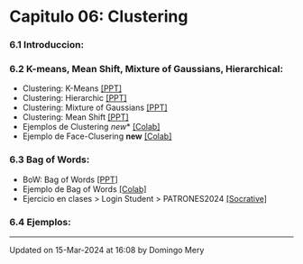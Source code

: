 
# Capitulo 06: Clustering
### 6.1 Introduccion:
### 6.2 K-means, Mean Shift, Mixture of Gaussians, Hierarchical:
* Clustering: K-Means [[PPT]](https://github.com/domingomery/patrones/blob/master/clases/Cap06_Clustering/presentations/PAT06_KMeans.pptx)
* Clustering: Hierarchic [[PPT]](https://github.com/domingomery/patrones/blob/master/clases/Cap06_Clustering/presentations/PAT06_Hierarchic.pptx)
* Clustering: Mixture of Gaussians [[PPT]](https://github.com/domingomery/patrones/blob/master/clases/Cap06_Clustering/presentations/PAT06_GaussMix.pptx)
* Clustering: Mean Shift [[PPT]](https://github.com/domingomery/patrones/blob/master/clases/Cap06_Clustering/presentations/PAT06_MeanShift.pptx)
* Ejemplos de Clustering *new** [[Colab]](https://drive.google.com/file/d/16lyhMMN6aQKMxCHI9546j4xhts0D7JLE)
* Ejemplo de Face-Clusering **new** [[Colab]](https://drive.google.com/file/d/1uIpo_-5m1Z_A-mgY46iBHzjRC6j1-vcY)
### 6.3 Bag of Words:
* BoW: Bag of Words [[PPT]](https://github.com/domingomery/patrones/blob/master/clases/Cap06_Clustering/presentations/PAT06_BoW.pptx)
* Ejemplo de Bag of Words [[Colab]](https://drive.google.com/file/d/1CctDBGweWPenJMDftusSvBxiOTG18Hsm)
* Ejercicio en clases > Login Student > PATRONES2024 [[Socrative]](http://www.socrative.com)
### 6.4 Ejemplos:
---


Updated on 15-Mar-2024 at 16:08 by Domingo Mery
